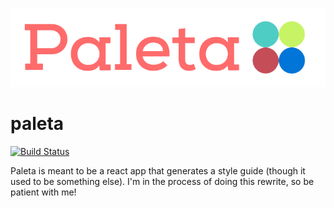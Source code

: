 ![Paleta Full Logo](img/signature.png)

# paleta

[![Build Status](https://travis-ci.org/malsf21/paleta.svg?branch=master)](https://travis-ci.org/malsf21/paleta)

Paleta is meant to be a react app that generates a style guide (though it used to be something else). I'm in the process of doing this rewrite, so be patient with me!
